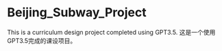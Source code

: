 # Beijing_Subway_Project
This is a curriculum design project completed using GPT3.5. 这是一个使用GPT3.5完成的课设项目。
